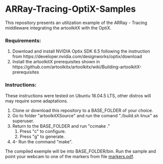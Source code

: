 # ARRay-Tracing-OptiX-Samples
This repository presents an utilization example of the ARRay - Tracing middleware integrating the artoolkitX with the OptiX.

### Requirements:
<ol>
<li> Download and install NVIDIA Optix SDK 6.5 following the instruction from https://developer.nvidia.com/designworks/optix/download
<li> Install the artoolkitX prerequisites shown in https://github.com/artoolkitx/artoolkitx/wiki/Building-artoolkitX-prerequisites
</ol>

### Instructions:
These instructions were tested on Ubuntu 18.04.5 LTS, other distros will may require some adaptations.<br>
<ol>
<li> Clone or download this repository to a BASE_FOLDER of your choice.<br>
<li> Go to folder "artoolkitXSource" and run the comand "./build.sh linux" as superuser.<br>
<li> Return to the BASE_FOLDER and run "ccmake ."<br>
  <ol>
  <li> Press "c" to configure.<br>
  <li> Press "g" to generate.<br>
  </ol>
<li>4- Run the command "make".<br>
</ol>

The compiled exemple will be into BASE_FOLDER/bin.
Run the sample and point your webcam to one of the markers from file [markers.pdf](markers.pdf).
